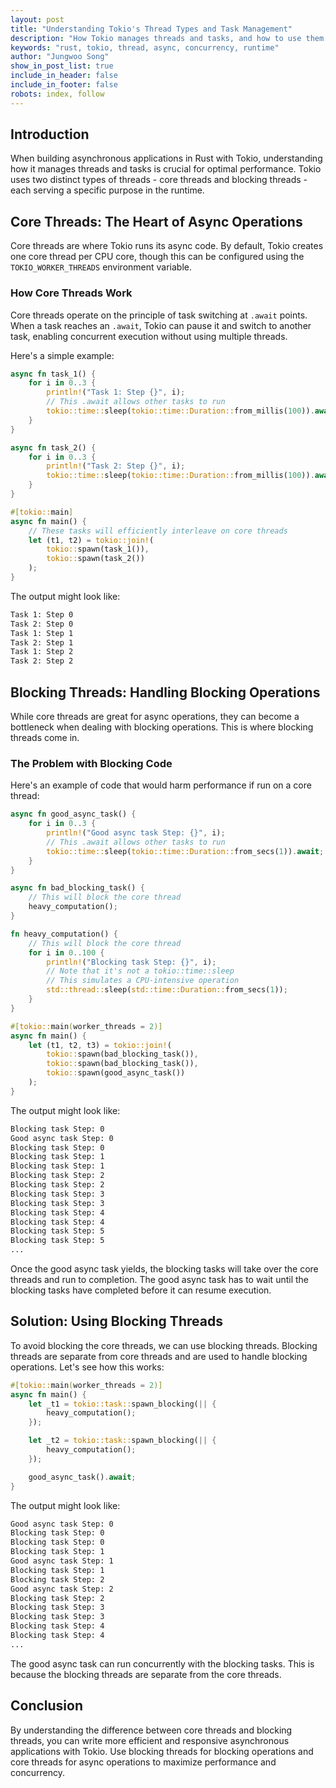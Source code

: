 ```yaml
---
layout: post
title: "Understanding Tokio's Thread Types and Task Management"
description: "How Tokio manages threads and tasks, and how to use them efficiently."
keywords: "rust, tokio, thread, async, concurrency, runtime"
author: "Jungwoo Song"
show_in_post_list: true
include_in_header: false
include_in_footer: false
robots: index, follow
---
```


## Introduction
When building asynchronous applications in Rust with Tokio, understanding how it manages threads and tasks is crucial for optimal performance. Tokio uses two distinct types of threads - core threads and blocking threads - each serving a specific purpose in the runtime.

## Core Threads: The Heart of Async Operations

Core threads are where Tokio runs its async code. By default, Tokio creates one core thread per CPU core, though this can be configured using the `TOKIO_WORKER_THREADS` environment variable.

### How Core Threads Work

Core threads operate on the principle of task switching at `.await` points. When a task reaches an `.await`, Tokio can pause it and switch to another task, enabling concurrent execution without using multiple threads.

Here's a simple example:
```rust
async fn task_1() {
    for i in 0..3 {
        println!("Task 1: Step {}", i);
        // This .await allows other tasks to run
        tokio::time::sleep(tokio::time::Duration::from_millis(100)).await;
    }
}

async fn task_2() {
    for i in 0..3 {
        println!("Task 2: Step {}", i);
        tokio::time::sleep(tokio::time::Duration::from_millis(100)).await;
    }
}

#[tokio::main]
async fn main() {
    // These tasks will efficiently interleave on core threads
    let (t1, t2) = tokio::join!(
        tokio::spawn(task_1()),
        tokio::spawn(task_2())
    );
}
```

The output might look like:
```sh
Task 1: Step 0
Task 2: Step 0
Task 1: Step 1
Task 2: Step 1
Task 1: Step 2
Task 2: Step 2
```

## Blocking Threads: Handling Blocking Operations

While core threads are great for async operations, they can become a bottleneck when dealing with blocking operations. This is where blocking threads come in.

### The Problem with Blocking Code

Here's an example of code that would harm performance if run on a core thread:
```rust
async fn good_async_task() {
    for i in 0..3 {
        println!("Good async task Step: {}", i);
        // This .await allows other tasks to run
        tokio::time::sleep(tokio::time::Duration::from_secs(1)).await;
    }
}

async fn bad_blocking_task() {
    // This will block the core thread
    heavy_computation();
}

fn heavy_computation() {
    // This will block the core thread
    for i in 0..100 {
        println!("Blocking task Step: {}", i);
        // Note that it's not a tokio::time::sleep
        // This simulates a CPU-intensive operation
        std::thread::sleep(std::time::Duration::from_secs(1));
    }
}

#[tokio::main(worker_threads = 2)]
async fn main() {
    let (t1, t2, t3) = tokio::join!(
        tokio::spawn(bad_blocking_task()),
        tokio::spawn(bad_blocking_task()),
        tokio::spawn(good_async_task())
    );
}
```

The output might look like:
```sh
Blocking task Step: 0
Good async task Step: 0
Blocking task Step: 0
Blocking task Step: 1
Blocking task Step: 1
Blocking task Step: 2
Blocking task Step: 2
Blocking task Step: 3
Blocking task Step: 3
Blocking task Step: 4
Blocking task Step: 4
Blocking task Step: 5
Blocking task Step: 5
...
```

Once the good async task yields, the blocking tasks will take over the core threads and run to completion. The good async task has to wait until the blocking tasks have completed before it can resume execution.

## Solution: Using Blocking Threads

To avoid blocking the core threads, we can use blocking threads. Blocking threads are separate from core threads and are used to handle blocking operations. Let's see how this works:

```rust
#[tokio::main(worker_threads = 2)]
async fn main() {
    let _t1 = tokio::task::spawn_blocking(|| {
        heavy_computation();
    });

    let _t2 = tokio::task::spawn_blocking(|| {
        heavy_computation();
    });

    good_async_task().await;
}
```

The output might look like:
```sh
Good async task Step: 0
Blocking task Step: 0
Blocking task Step: 0
Blocking task Step: 1
Good async task Step: 1
Blocking task Step: 1
Blocking task Step: 2
Good async task Step: 2
Blocking task Step: 2
Blocking task Step: 3
Blocking task Step: 3
Blocking task Step: 4
Blocking task Step: 4
...
```

The good async task can run concurrently with the blocking tasks. This is because the blocking threads are separate from the core threads.

## Conclusion

By understanding the difference between core threads and blocking threads, you can write more efficient and responsive asynchronous applications with Tokio. Use blocking threads for blocking operations and core threads for async operations to maximize performance and concurrency.
